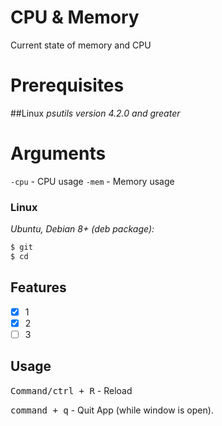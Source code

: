 # CPU & Memory

Current state of memory and CPU

# Prerequisites
##Linux
*psutils version 4.2.0 and greater*

# Arguments

`-cpu` - CPU usage
`-mem` - Memory usage

### Linux

*Ubuntu, Debian 8+ (deb package):*


```sh
$ git 
$ cd 
```
## Features

- [x] 1
- [x] 2
- [ ] 3

## Usage

<kbd>Command/ctrl + R</kbd> - Reload

<kbd>command + q</kbd> - Quit App (while window is open).
